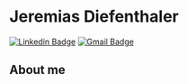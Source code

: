 # Jeremias Diefenthaler

[![Linkedin Badge](https://img.shields.io/badge/LinkedIn-JeremiasDiefenthaler-blue?style=flat-square&logo=Linkedin&logoColor=white&link=https://www.linkedin.com/in/jeremiasdiefenthaler/)](https://www.linkedin.com/in/jeremiasdiefenthaler/) 
[![Gmail Badge](https://img.shields.io/badge/-jeremiasdief@gmail.com-c14438?style=flat-square&logo=Gmail&logoColor=white&link=mailto:jeremiasdief@gmail.com)](mailto:jeremiasdief@gmail.com)

## About me


<!--
**JeremiasDief/JeremiasDief** is a ✨ _special_ ✨ repository because its `README.md` (this file) appears on your GitHub profile.

Here are some ideas to get you started:

- 🔭 I’m currently working on ...
- 🌱 I’m currently learning ...
- 👯 I’m looking to collaborate on ...
- 🤔 I’m looking for help with ...
- 💬 Ask me about ...
- 📫 How to reach me: ...
- 😄 Pronouns: ...
- ⚡ Fun fact: ...
-->
